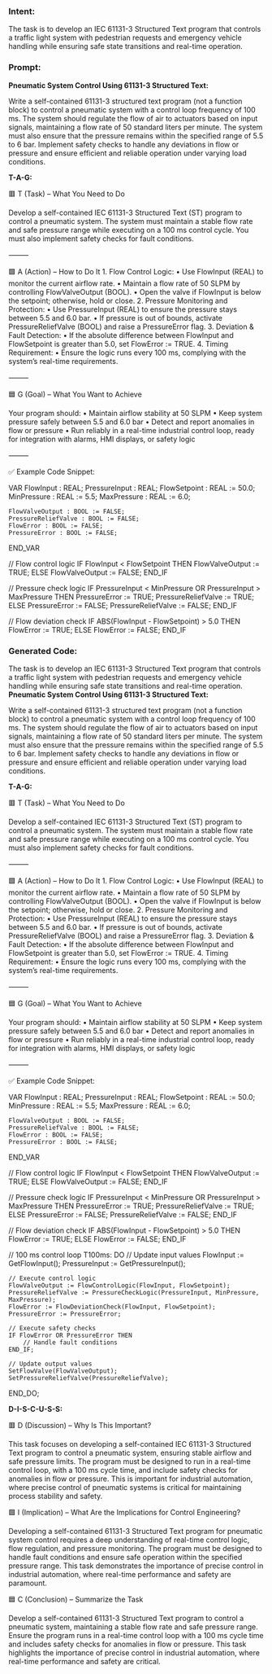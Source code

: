 ### Intent:
The task is to develop an IEC 61131-3 Structured Text program that controls a traffic light system with pedestrian requests and emergency vehicle handling while ensuring safe state transitions and real-time operation.

### Prompt:
**Pneumatic System Control Using 61131-3 Structured Text:**

Write a self-contained 61131-3 structured text program (not a function block) to control a pneumatic system with a control loop frequency of 100 ms. The system should regulate the flow of air to actuators based on input signals, maintaining a flow rate of 50 standard liters per minute. The system must also ensure that the pressure remains within the specified range of 5.5 to 6 bar. Implement safety checks to handle any deviations in flow or pressure and ensure efficient and reliable operation under varying load conditions.

**T-A-G:**

🟥 T (Task) – What You Need to Do

Develop a self-contained IEC 61131-3 Structured Text (ST) program to control a pneumatic system. The system must maintain a stable flow rate and safe pressure range while executing on a 100 ms control cycle. You must also implement safety checks for fault conditions.

⸻

🟩 A (Action) – How to Do It
	1.	Flow Control Logic:
	•	Use FlowInput (REAL) to monitor the current airflow rate.
	•	Maintain a flow rate of 50 SLPM by controlling FlowValveOutput (BOOL).
	•	Open the valve if FlowInput is below the setpoint; otherwise, hold or close.
	2.	Pressure Monitoring and Protection:
	•	Use PressureInput (REAL) to ensure the pressure stays between 5.5 and 6.0 bar.
	•	If pressure is out of bounds, activate PressureReliefValve (BOOL) and raise a PressureError flag.
	3.	Deviation & Fault Detection:
	•	If the absolute difference between FlowInput and FlowSetpoint is greater than 5.0, set FlowError := TRUE.
	4.	Timing Requirement:
	•	Ensure the logic runs every 100 ms, complying with the system’s real-time requirements.

⸻

🟦 G (Goal) – What You Want to Achieve

Your program should:
	•	Maintain airflow stability at 50 SLPM
	•	Keep system pressure safely between 5.5 and 6.0 bar
	•	Detect and report anomalies in flow or pressure
	•	Run reliably in a real-time industrial control loop, ready for integration with alarms, HMI displays, or safety logic

⸻

✅ Example Code Snippet:

VAR
    FlowInput : REAL;
    PressureInput : REAL;
    FlowSetpoint : REAL := 50.0;
    MinPressure : REAL := 5.5;
    MaxPressure : REAL := 6.0;

    FlowValveOutput : BOOL := FALSE;
    PressureReliefValve : BOOL := FALSE;
    FlowError : BOOL := FALSE;
    PressureError : BOOL := FALSE;
END_VAR

// Flow control logic
IF FlowInput < FlowSetpoint THEN
    FlowValveOutput := TRUE;
ELSE
    FlowValveOutput := FALSE;
END_IF

// Pressure check logic
IF PressureInput < MinPressure OR PressureInput > MaxPressure THEN
    PressureError := TRUE;
    PressureReliefValve := TRUE;
ELSE
    PressureError := FALSE;
    PressureReliefValve := FALSE;
END_IF

// Flow deviation check
IF ABS(FlowInput - FlowSetpoint) > 5.0 THEN
    FlowError := TRUE;
ELSE
    FlowError := FALSE;
END_IF

### Generated Code:
The task is to develop an IEC 61131-3 Structured Text program that controls a traffic light system with pedestrian requests and emergency vehicle handling while ensuring safe state transitions and real-time operation.
**Pneumatic System Control Using 61131-3 Structured Text:**

Write a self-contained 61131-3 structured text program (not a function block) to control a pneumatic system with a control loop frequency of 100 ms. The system should regulate the flow of air to actuators based on input signals, maintaining a flow rate of 50 standard liters per minute. The system must also ensure that the pressure remains within the specified range of 5.5 to 6 bar. Implement safety checks to handle any deviations in flow or pressure and ensure efficient and reliable operation under varying load conditions.

**T-A-G:**

🟥 T (Task) – What You Need to Do

Develop a self-contained IEC 61131-3 Structured Text (ST) program to control a pneumatic system. The system must maintain a stable flow rate and safe pressure range while executing on a 100 ms control cycle. You must also implement safety checks for fault conditions.

⸻

🟩 A (Action) – How to Do It
	1.	Flow Control Logic:
	•	Use FlowInput (REAL) to monitor the current airflow rate.
	•	Maintain a flow rate of 50 SLPM by controlling FlowValveOutput (BOOL).
	•	Open the valve if FlowInput is below the setpoint; otherwise, hold or close.
	2.	Pressure Monitoring and Protection:
	•	Use PressureInput (REAL) to ensure the pressure stays between 5.5 and 6.0 bar.
	•	If pressure is out of bounds, activate PressureReliefValve (BOOL) and raise a PressureError flag.
	3.	Deviation & Fault Detection:
	•	If the absolute difference between FlowInput and FlowSetpoint is greater than 5.0, set FlowError := TRUE.
	4.	Timing Requirement:
	•	Ensure the logic runs every 100 ms, complying with the system’s real-time requirements.

⸻

🟦 G (Goal) – What You Want to Achieve

Your program should:
	•	Maintain airflow stability at 50 SLPM
	•	Keep system pressure safely between 5.5 and 6.0 bar
	•	Detect and report anomalies in flow or pressure
	•	Run reliably in a real-time industrial control loop, ready for integration with alarms, HMI displays, or safety logic

⸻

✅ Example Code Snippet:

VAR
    FlowInput : REAL;
    PressureInput : REAL;
    FlowSetpoint : REAL := 50.0;
    MinPressure : REAL := 5.5;
    MaxPressure : REAL := 6.0;

    FlowValveOutput : BOOL := FALSE;
    PressureReliefValve : BOOL := FALSE;
    FlowError : BOOL := FALSE;
    PressureError : BOOL := FALSE;
END_VAR

// Flow control logic
IF FlowInput < FlowSetpoint THEN
    FlowValveOutput := TRUE;
ELSE
    FlowValveOutput := FALSE;
END_IF

// Pressure check logic
IF PressureInput < MinPressure OR PressureInput > MaxPressure THEN
    PressureError := TRUE;
    PressureReliefValve := TRUE;
ELSE
    PressureError := FALSE;
    PressureReliefValve := FALSE;
END_IF

// Flow deviation check
IF ABS(FlowInput - FlowSetpoint) > 5.0 THEN
    FlowError := TRUE;
ELSE
    FlowError := FALSE;
END_IF

// 100 ms control loop
T100ms: DO
    // Update input values
    FlowInput := GetFlowInput();
    PressureInput := GetPressureInput();

    // Execute control logic
    FlowValveOutput := FlowControlLogic(FlowInput, FlowSetpoint);
    PressureReliefValve := PressureCheckLogic(PressureInput, MinPressure, MaxPressure);
    FlowError := FlowDeviationCheck(FlowInput, FlowSetpoint);
    PressureError := PressureError;

    // Execute safety checks
    IF FlowError OR PressureError THEN
        // Handle fault conditions
    END_IF;

    // Update output values
    SetFlowValve(FlowValveOutput);
    SetPressureReliefValve(PressureReliefValve);
END_DO;

**D-I-S-C-U-S-S:**

🟥 D (Discussion) – Why Is This Important?

This task focuses on developing a self-contained IEC 61131-3 Structured Text program to control a pneumatic system, ensuring stable airflow and safe pressure limits. The program must be designed to run in a real-time control loop, with a 100 ms cycle time, and include safety checks for anomalies in flow or pressure. This is important for industrial automation, where precise control of pneumatic systems is critical for maintaining process stability and safety.

🟩 I (Implication) – What Are the Implications for Control Engineering?

Developing a self-contained 61131-3 Structured Text program for pneumatic system control requires a deep understanding of real-time control logic, flow regulation, and pressure monitoring. The program must be designed to handle fault conditions and ensure safe operation within the specified pressure range. This task demonstrates the importance of precise control in industrial automation, where real-time performance and safety are paramount.

🟦 C (Conclusion) – Summarize the Task

Develop a self-contained 61131-3 Structured Text program to control a pneumatic system, maintaining a stable flow rate and safe pressure range. Ensure the program runs in a real-time control loop with a 100 ms cycle time and includes safety checks for anomalies in flow or pressure. This task highlights the importance of precise control in industrial automation, where real-time performance and safety are critical.
